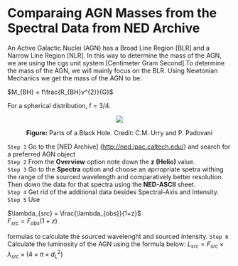# Comparaing AGN Masses from the Spectral Data from NED Archive

An Active Galactic Nuclei (AGN) has a Broad Line Region [BLR] and a Narrow Line Region [NLR]. In this way to determine the mass of the AGN, we are using the cgs unit system [Centimeter Gram Second].To determine the mass of the AGN, we will mainly focus on the BLR. 
Using Newtonian Mechanics we get the mass of the AGN to be:

$M_{BH} = f\frac{R_{BH}v^{2}}{G}$

For a spherical distribution, f = 3/4. 

<p align='center'><img src="https://heasarc.gsfc.nasa.gov/docs/objects/agn/agn_model.gif"></p>
<p align='center'><b>Figure:</b> Parts of a Black Hole. Credit: C.M. Urry and P. Padovani</p>

`Step 1` Go to the [NED Archive] (http://ned.ipac.caltech.edu/) and search for a preferred AGN object </br>
`Step 2` From the <b>Overview</b> option note down the <b> z (Helio) </b> value. </br>
`Step 3` Go to the <b>Spectra</b> option and choose an aprropriate spetra withing the range of the sourced wavelength and comparatively better resolution. Then down the data for that spectra using the <b>NED-ASCII</b> sheet.   </br>
`Step 4` Get rid of the additional data besides Spectral-Axis and Intensity. </br>
`Step 5` Use </br>

$\lambda_{src} = \frac{\lambda_{obs}}{1+z}$ </br>
$F_{src} = F_{obs}(1+z)$

formulas to calculate the sourced wavelenght and sourced intensity.
`Step 6` Calculate the luminosity of the AGN using the formula below: 
$L_{src} = F_{src} \times \lambda_{src} \times (4\times \pi \times d_L^2)$
